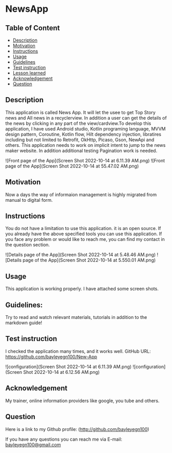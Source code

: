 # NewsApp

## Table of Content
- [Description](#description)
- [Motivation](#motivation)
- [Instructions](#instructions)
- [Usage](#usage)
- [Guidelines](#guidelines)
- [Test instruction](#test-instruction)
- [Lesson learned](#lesson)
- [Acknowledgement](#acknowledgement)
- [Question](#question)
## Description 

This application is called News App. It will let the usee to get Top Story news and All news in a recyclerview. In addition a user can get the details of the news by clicking in any part of the view/cardview.To develop this application, I have used Android studio, Kotlin programing language, MVVM design pattern, Coroutine, Kotlin flow, Hilt dependency injection, libratires including but not limited to Retrofit, OkHttp, Picaso, Gson, NewApi and others. This application needs to work on implicit intent to jump to the news maker website. In addition additional testing Pagination work is needed.

![Front page of the App](Screen Shot 2022-10-14 at 6.11.39 AM.png)
![Front page of the App](Screen Shot 2022-10-14 at 55.47.02 AM.png)

## Motivation 

Now a days the way of informaion management is highly migrated from manual to digital form. 

## Instructions

You do not have a limitation to use this application. it is an open source. If you already have the above specified tools you can use this application.  If you face any problem or would like to reach me, you can find my contact in the question section. 

![Details page of the App](Screen Shot 2022-10-14 at 5.48.46 AM.png)
![Details page of the App](Screen Shot 2022-10-14 at 5.550.01 AM.png)
## Usage 

This application is working properly. I have attached some screen shots.
## Guidelines: 

Try to read and watch relevant materials, tutorials in addition to the markdown guide!

## Test instruction 

I checked the application many times, and it works well.
GitHub URL:  https://github.com/bayleyegn100/New-App

![configuration](Screen Shot 2022-10-14 at 6.11.39 AM.png)
![configuration](Screen Shot 2022-10-14 at 6.12.56 AM.png)


## Acknowledgement

My trainer, online information providers like google, you tube and others.  

## Question

Here is a link to my Github profile: (http://github.com/bayleyegn100)

If you have any questions you can reach me via E-mail: bayleyegn100@gmail.com 

